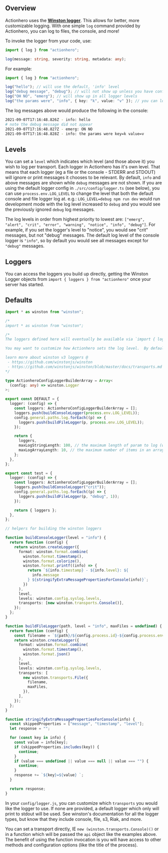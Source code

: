 ## Overview

Actionhero uses the **[Winston logger](https://github.com/flatiron/winston)**. This allows for better, more customizable logging. With one simple `log` command provided by Actionhero, you can log to files, the console, and more!

To invoke the logger from your code, use:

```ts
import { log } from "actionhero";

log(message: string, severity: string, metadata: any);
```

For example:

```ts
import { log } from "actionhero";

log("hello"); // will use the default, 'info' level
log("debug message", "debug"); // will not show up unless you have configured your logger in this NODE_ENV to be debug
log("OH NO", "emerg"); // will show up in all logger levels
log("the params were", "info", { key: "k", value: "v" }); // you can log objects too
```

The log messages above would produce the following in the console:

```bash
2021-09-07T17:16:48.826Z - info: hello
# note the debug message did not appear
2021-09-07T17:16:48.827Z - emerg: ON NO
2021-09-07T17:16:48.828Z - info: the params were key=k value=v
```

## Levels

You can set a `level` which indicates which level (and those above it) you wish to log per transport. Each logger in Actionhero has it's own level. That means that each logger (eg a file or the console - STDERR and STDOUT) will ignore or print messages it chooses to be relevant. By default, `info` and above messages are shown while `debug` messages are not shown. If you are using the default logger config in `./src/config/logger.ts` (see below), you can use `process.env.LOG_LEVEL` to change the level that both the default console and file logger log at. e.g.: `LOG_LEVEL=debug npm run dev` would run development mode with the log level increased to `debug` and you would see the previously ignored `debug` log messages.

The log levels in order from highest priority to lowest are: `["emerg", "alert", "crit", "error", "warning", "notice", "info", "debug"]`. For example, if you set the logger's level to "notice", you would see "crit" messages, but not "debug" messages. The default log level of the console logger is `"info"`, so by default you would see all messages except for `"debug"` messages.

## Loggers

You can access the loggers you build up directly, getting the Winston Logger objects from `import { loggers } from "actionhero"` once your server has started.

## Defaults

```ts
import * as winston from "winston";

/*
import * as winston from "winston";

/*
The loggers defined here will eventually be available via `import { loggers } from "actionhero"`

You may want to customize how Actionhero sets the log level.  By default, you can use `process.env.LOG_LEVEL` to change each logger's level (default: 'info')

learn more about winston v3 loggers @
 - https://github.com/winstonjs/winston
 - https://github.com/winstonjs/winston/blob/master/docs/transports.md
*/

type ActionheroConfigLoggerBuilderArray = Array<
  (config: any) => winston.Logger
>;

export const DEFAULT = {
  logger: (config) => {
    const loggers: ActionheroConfigLoggerBuilderArray = [];
    loggers.push(buildConsoleLogger(process.env.LOG_LEVEL));
    config.general.paths.log.forEach((p) => {
      loggers.push(buildFileLogger(p, process.env.LOG_LEVEL));
    });

    return {
      loggers,
      maxLogStringLength: 100, // the maximum length of param to log (we will truncate)
      maxLogArrayLength: 10, // the maximum number of items in an array to log before collapsing into one message
    };
  },
};

export const test = {
  logger: (config) => {
    const loggers: ActionheroConfigLoggerBuilderArray = [];
    loggers.push(buildConsoleLogger("crit"));
    config.general.paths.log.forEach((p) => {
      loggers.push(buildFileLogger(p, "debug", 1));
    });

    return { loggers };
  },
};

// helpers for building the winston loggers

function buildConsoleLogger(level = "info") {
  return function (config) {
    return winston.createLogger({
      format: winston.format.combine(
        winston.format.timestamp(),
        winston.format.colorize(),
        winston.format.printf((info) => {
          return `${info.timestamp} - ${info.level}: ${
            info.message
          } ${stringifyExtraMessagePropertiesForConsole(info)}`;
        })
      ),
      level,
      levels: winston.config.syslog.levels,
      transports: [new winston.transports.Console()],
    });
  };
}

function buildFileLogger(path, level = "info", maxFiles = undefined) {
  return function (config) {
    const filename = `${path}/${config.process.id}-${config.process.env}.log`;
    return winston.createLogger({
      format: winston.format.combine(
        winston.format.timestamp(),
        winston.format.json()
      ),
      level,
      levels: winston.config.syslog.levels,
      transports: [
        new winston.transports.File({
          filename,
          maxFiles,
        }),
      ],
    });
  };
}

function stringifyExtraMessagePropertiesForConsole(info) {
  const skippedProperties = ["message", "timestamp", "level"];
  let response = "";

  for (const key in info) {
    const value = info[key];
    if (skippedProperties.includes(key)) {
      continue;
    }
    if (value === undefined || value === null || value === "") {
      continue;
    }
    response += `${key}=${value} `;
  }

  return response;
}
```

In your `config/logger.js`, you can customize which `transports` you would like the logger to use. If none are provided, a default logger which only will print to stdout will be used. See winston's documentation for all the logger types, but know that they include console, file, s3, Riak, and more.

You can set a transport directly, IE `new (winston.transports.Console)()` or in a function which will be passed the `api` object like the examples above. The benefit of using the function invocation is you will have access to other methods and configuration options (like the title of the process).
